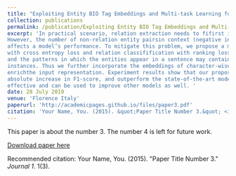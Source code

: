 ```yaml
---
title: "Exploiting Entity BIO Tag Embeddings and Multi-task Learning for Relation Extraction with Imbalanced Data"
collection: publications
permalink: /publication/Exploiting Entity BIO Tag Embeddings and Multi-task Learning for Relation Extraction with Imbalanced Data
excerpt: 'In practical scenario, relation extraction needs to fifirst identify entity pairs that have relation and then assign a correct relation class. 
However, the number of non-relation entity pairsin context (negative instances) usually far ex- ceeds the others (positive instances), which negatively 
affects a model’s performance. To mitigate this problem, we propose a multi-task architecture which jointly trains a model to perform relation identifification 
with cross entropy loss and relation classifification with ranking loss. Meanwhile, we observe that asentence may have multiple entities and relation mentions, 
and the patterns in which the entities appear in a sentence may contain useful semantic information that can be utilized to distinguish between positive and negative 
instances. Thus we further incorporate the embeddings of character-wise/word-wise BIO tag from the named entity recognition task into character/word embeddings to 
enrichthe input representation. Experiment results show that our proposed approach can signifificantly improve the performance of a baseline model with more than 10% 
absolute increase in F1-score, and outperform the state-of-the-art models on ACE 2005 Chinese and English corpus. Moreover, BIO tag embeddings are particularly 
effective and can be used to improve other models as well. '
date: 28 July 2019
venue: 'Florence Italy'
paperurl: 'http://academicpages.github.io/files/paper3.pdf'
citation: 'Your Name, You. (2015). &quot;Paper Title Number 3.&quot; <i>Journal 1</i>. 1(3).'
---
```

This paper is about the number 3. The number 4 is left for future work.

[Download paper here](http://academicpages.github.io/files/paper3.pdf)

Recommended citation: Your Name, You. (2015). "Paper Title Number 3." <i>Journal 1</i>. 1(3).
